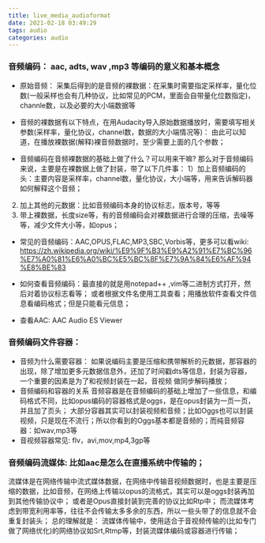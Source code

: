 ```yaml
---
title: live_media_audioformat
date: 2021-02-18 03:49:29
tags: audio
categories: audio
---
```


### 音频编码： aac, adts, wav ,mp3 等编码的意义和基本概念
+ 原始音频： 采集后得到的是音频的裸数据：在采集时需要指定采样率，量化位数(一般采样也会有几种协议，比如常见的PCM，里面会自带量化位数指定)，channle数，以及必要的大小端数据等<!--more-->
+ 音频的裸数据有以下特点，在用Audacity导入原始数据播放时，需要填写相关参数(采样率，量化协议，channel数，数据的大小端情况等)：
由此可以知道，在播放裸数据(解释)裸音频数据时，至少需要上面的几个参数；

+  音频编码在音频裸数据的基础上做了什么？可以用来干嘛?
那么对于音频编码来说，主要是在裸数据上做了封装，带了以下几件事：
1）加上音频编码的头：主要内容是采样率，channel数，量化协议，大小端等，用来告诉解码器如何解释这个音频；
2)  加上其他的元数据：比如音频编码本身的协议标志，版本号，等等
3)  带上裸数据，长度size等，有的音频编码会对裸数据进行合理的压缩，去噪等等，减少文件大小等，如opus；

+ 常见的音频编码：AAC,OPUS,FLAC,MP3,SBC,Vorbis等，更多可以看wiki:
https://zh.wikipedia.org/wiki/%E9%9F%B3%E9%A2%91%E7%BC%96%E7%A0%81%E6%A0%BC%E5%BC%8F%E7%9A%84%E6%AF%94%E8%BE%83

+ 如何查看音频编码：最直接的就是用notepad++ ,vim等二进制方式打开，然后对着协议标志看等；
或者根据文件名使用工具查看；用播放软件查看文件信息看编码格式；但是只能看元信息；

+ 查看AAC:
AAC Audio ES Viewer 
### 音频编码文件容器：
+ 音频为什么需要容器：
如果说编码主要是压缩和携带解析的元数据，那容器的出现，除了增加更多元数据信息外，还加了时间戳dts等信息，封装为容器，一个重要的因素是为了和视频封装在一起，音视频
做同步解码播放；
+ 音频编码和容器的关系
   音频容器是在音频编码的基础上增加了一些信息，和编码格式不同，比如opus编码的容器格式是oggs，是在opus封装为一页一页，并且加了页头；
   大部分容器其实可以封装视频和音频；比如Oggs也可以封装视频，只是现在不流行；所以你看到的Oggs基本都是音频的；而纯音频容器：如wav,mp3等
+ 音视频容器常见: flv，avi,mov,mp4,3gp等
### 音频编码流媒体: 比如aac是怎么在直播系统中传输的；
流媒体是在网络传输中流式媒体数据，在网络中传输音视频数据时，也是主要是压缩的数据，比如音频，在网络上传输以opus的流格式，其实可以是oggs封装再加到其他传输协议中；
或者是Opus直接封装到完善的协议比如Rtp中；
而流媒体考虑到带宽利用率等，往往不会传输太多多余的东西，所以一些头带了的信息就不会重复封装头；
总的理解就是： 流媒体传输中，使用适合于音视频传输的(比如专门做了网络优化)的网络协议如Srt,Rtmp等，封装流媒体编码或容器进行传输；
